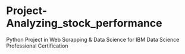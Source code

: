 # Project-Analyzing_stock_performance
Python Project in Web Scrapping &amp; Data Science for IBM Data Science Professional Certification
